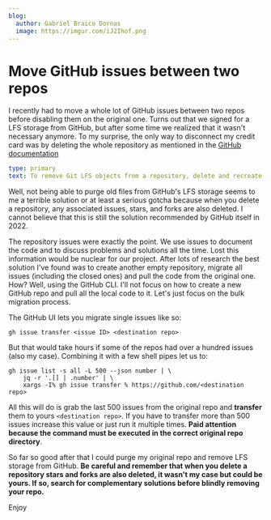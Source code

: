 ```yaml
---
blog:
  author: Gabriel Braico Dornas
  image: https://imgur.com/iJ2Ihof.png
---
```


# Move GitHub issues between two repos

I recently had to move a whole lot of GitHub issues between two repos before disabling them on the original one. Turns out that we signed for a LFS storage from GitHub, but after some time we realized that it wasn't necessary anymore. To my surprise, the only way to disconnect my credit card was by deleting the whole repository as mentioned in the [GitHub documentation](https://docs.github.com/en/repositories/working-with-files/managing-large-files/removing-files-from-git-large-file-storage#:~:text=To%20remove%20Git%20LFS%20objects%20from%20a%20repository%2C%20delete%20and%20recreate%20the%20repository)

```yaml remark
type: primary
text: To remove Git LFS objects from a repository, delete and recreate the repository.
```

Well, not being able to purge old files from GitHub's LFS storage seems to me a terrible solution or at least a serious gotcha because when you delete a repository, any associated issues, stars, and forks are also deleted. I cannot believe that this is still the solution recommended by GitHub itself in 2022. 

The repository issues were exactly the point. We use issues to document the code and to discuss problems and solutions all the time. Lost this information would be nuclear for our project. After lots of research the best solution I've found was to create another empty repository, migrate all issues (including the closed ones) and pull the code from the original one. How? Well, using the GitHub CLI. I'll not focus on how to create a new GitHub repo and pull all the local code to it. Let's just focus on the bulk migration process.


The GitHub UI lets you migrate single issues like so:

```
gh issue transfer <issue ID> <destination repo>
```

But that would take hours if some of the repos had over a hundred issues (also my case). Combining it with a few shell pipes let us to:

```
gh issue list -s all -L 500 --json number | \
    jq -r '.[] | .number' | \
    xargs -I% gh issue transfer % https://github.com/<destination repo>
```

All this will do is grab the last 500 issues from the original repo and **transfer** them to yours `<destination repo>`. If you have to transfer more than 500 issues increase this value or just run it multiple times. **Paid attention because the command must be executed in the correct original repo directory**. 

So far so good after that I could purge my original repo and remove LFS storage from GitHub. **Be careful and remember that when you delete a repository stars and forks are also deleted, it wasn't my case but could be yours. If so, search for complementary solutions before blindly removing your repo.**

Enjoy